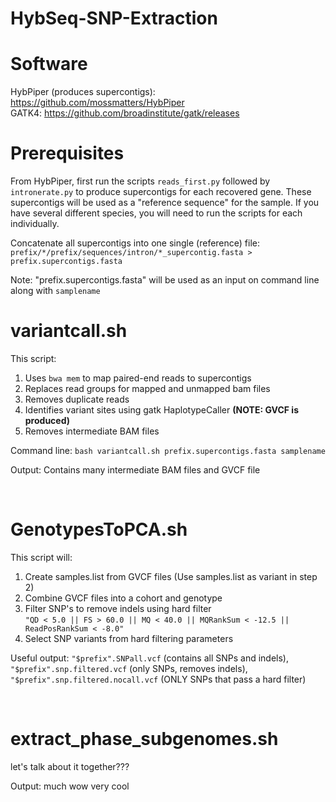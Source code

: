 # HybSeq-SNP-Extraction

# Software
HybPiper (produces supercontigs): https://github.com/mossmatters/HybPiper <br/>
GATK4: https://github.com/broadinstitute/gatk/releases 


# Prerequisites
From HybPiper, first run  the scripts ```reads_first.py``` followed by ```intronerate.py``` to produce supercontigs for each recovered gene. These supercontigs will be used as a 
"reference sequence" for the sample. If you have several different species, you will need to run the scripts for each individually.

Concatenate all supercontigs into one single (reference) file: <br/>
``` prefix/*/prefix/sequences/intron/*_supercontig.fasta > prefix.supercontigs.fasta ```

Note: "prefix.supercontigs.fasta" will be used as an input on command line along with ```samplename```
<br/>

# <b> variantcall.sh </b>
This script:
1. Uses ```bwa mem``` to map paired-end reads to supercontigs
2. Replaces read groups for mapped and unmapped bam files
2. Removes duplicate reads 
3. Identifies variant sites using gatk HaplotypeCaller <b>(NOTE: GVCF is produced) </b>
4. Removes intermediate BAM files

Command line: ```bash variantcall.sh prefix.supercontigs.fasta samplename```

Output: Contains many intermediate BAM files and GVCF file

<br/>

# <b> GenotypesToPCA.sh </b> 
This script will:
1. Create samples.list from GVCF files (Use samples.list as variant in step 2)
2. Combine GVCF files into a cohort and genotype 
3. Filter SNP's to remove indels using hard filter <br/>
```"QD < 5.0 || FS > 60.0 || MQ < 40.0 || MQRankSum < -12.5 || ReadPosRankSum < -8.0" ```
4. Select SNP variants from hard filtering parameters

Useful output: ```"$prefix".SNPall.vcf``` (contains all SNPs and indels), ```"$prefix".snp.filtered.vcf``` (only SNPs, removes indels), 
```"$prefix".snp.filtered.nocall.vcf``` (ONLY SNPs that pass a hard filter)


<br/>

# <b> extract_phase_subgenomes.sh </b>
let's talk about it together???

Output: much wow very cool